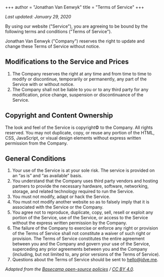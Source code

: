 +++
author = "Jonathan Van Eenwyk"
title = "Terms of Service"
+++

*Last updated: January 29, 2020*

By using our website ("Service"), you are agreeing to be bound by the following
terms and conditions ("Terms of Service").

Jonathan Van Eenwyk ("Company") reserves the right to update and change these
Terms of Service without notice.

## Modifications to the Service and Prices

1. The Company reserves the right at any time and from time to time to modify or
   discontinue, temporarily or permanently, any part of the Service with or
   without notice.
2. The Company shall not be liable to you or to any third party for any
   modification, price change, suspension or discontinuance of the Service.

## Copyright and Content Ownership

The look and feel of the Service is copyright© to the Company. All rights
reserved. You may not duplicate, copy, or reuse any portion of the HTML, CSS,
JavaScript, or visual design elements without express written permission from
the Company.

## General Conditions

1. Your use of the Service is at your sole risk. The service is provided on an
   “as is” and “as available” basis.
2. You understand that the Company uses third party vendors and hosting
   partners to provide the necessary hardware, software, networking, storage,
   and related technology required to run the Service.
3. You must not modify, adapt or hack the Service.
4. You must not modify another website so as to falsely imply that it is
   associated with the Service or the Company.
5. You agree not to reproduce, duplicate, copy, sell, resell or exploit any
   portion of the Service, use of the Service, or access to the Service without
   the express written permission by the Company.
6. The failure of the Company to exercise or enforce any right or provision of
   the Terms of Service shall not constitute a waiver of such right or
   provision. The Terms of Service constitutes the entire agreement between you
   and the Company and govern your use of the Service, superceding any prior
   agreements between you and the Company (including, but not limited to, any
   prior versions of the Terms of Service).
7. Questions about the Terms of Service should be sent to
   [hello@jdve.me](mailto:hello@jdve.me).

*Adapted from the [Basecamp open-source policies](https://github.com/basecamp/policies) / [CC BY
4.0](https://creativecommons.org/licenses/by/4.0).*

